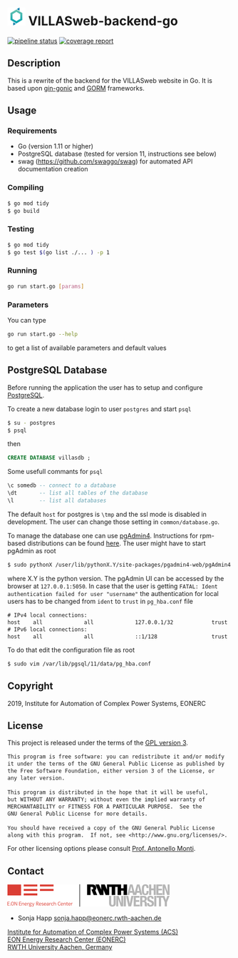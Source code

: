 # <img src="doc/pictures/villas_web.png" width=40 /> VILLASweb-backend-go

[![pipeline status](https://git.rwth-aachen.de/acs/public/villas/web-backend-go/badges/master/pipeline.svg)](https://git.rwth-aachen.de/acs/public/villas/web-backend-go/commits/master)
[![coverage report](https://git.rwth-aachen.de/acs/public/villas/web-backend-go/badges/master/coverage.svg)](https://git.rwth-aachen.de/acs/public/villas/web-backend-go/commits/master)

## Description
This is a rewrite of the backend for the VILLASweb website in Go.
It is based  upon [gin-gonic](https://github.com/gin-gonic/gin) and [GORM](http://gorm.io) frameworks.

## Usage

### Requirements
- Go (version 1.11 or higher)
- PostgreSQL database (tested for version 11, instructions see below)
- swag (https://github.com/swaggo/swag) for automated API documentation creation 

### Compiling

```bash 
$ go mod tidy
$ go build
```

### Testing
```bash 
$ go mod tidy
$ go test $(go list ./... ) -p 1
```

### Running
```bash
go run start.go [params]
```

### Parameters
You can type
 ```bash
go run start.go --help
```
to get a list of available parameters and default values


## PostgreSQL Database
Before running the application the user has to setup and configure
[PostgreSQL](https://www.postgresql.org/). 

To create a new database login to user `postgres` and start `psql`
```bash
$ su - postgres
$ psql
```
then
```sql
CREATE DATABASE villasdb ;
```

Some usefull commants for `psql`
```sql
\c somedb -- connect to a database 
\dt       -- list all tables of the database
\l        -- list all databases
```

The default `host` for postgres is `\tmp` and the ssl mode is disabled
in development. The user can change those setting in
`common/database.go`.

To manage the database one can use [pgAdmin4](https://www.pgadmin.org/).
Instructions for rpm-based distributions can be found
[here](https://computingforgeeks.com/how-to-install-pgadmin-4-on-centos-7-fedora-29-fedora-28/).
The user might have to start pgAdmin as root
```bash
$ sudo pythonX /user/lib/pythonX.Y/site-packages/pgadmin4-web/pgAdmin4.py
```
where X.Y is the python version. The pgAdmin UI can be accessed by the
browser at `127.0.0.1:5050`. In case that the user is getting `FATAL:
Ident authentication failed for user "username"` the authentication for
local users has to be changed from `ident` to `trust` in `pg_hba.conf`
file
```text
# IPv4 local connections:
host    all             all             127.0.0.1/32            trust
# IPv6 local connections:
host    all             all             ::1/128                 trust

```
To do that edit the configuration file as root
```bash
$ sudo vim /var/lib/pgsql/11/data/pg_hba.conf
```

## Copyright

2019, Institute for Automation of Complex Power Systems, EONERC  

## License

This project is released under the terms of the [GPL version 3](COPYING.md).

```
This program is free software: you can redistribute it and/or modify
it under the terms of the GNU General Public License as published by
the Free Software Foundation, either version 3 of the License, or
any later version.

This program is distributed in the hope that it will be useful,
but WITHOUT ANY WARRANTY; without even the implied warranty of
MERCHANTABILITY or FITNESS FOR A PARTICULAR PURPOSE.  See the
GNU General Public License for more details.

You should have received a copy of the GNU General Public License
along with this program.  If not, see <http://www.gnu.org/licenses/>.
```

For other licensing options please consult [Prof. Antonello Monti](mailto:amonti@eonerc.rwth-aachen.de).

## Contact

[![EONERC ACS Logo](doc/pictures/eonerc_logo.png)](http://www.acs.eonerc.rwth-aachen.de)

 - Sonja Happ <sonja.happ@eonerc.rwth-aachen.de>

[Institute for Automation of Complex Power Systems (ACS)](http://www.acs.eonerc.rwth-aachen.de)  
[EON Energy Research Center (EONERC)](http://www.eonerc.rwth-aachen.de)  
[RWTH University Aachen, Germany](http://www.rwth-aachen.de)  
